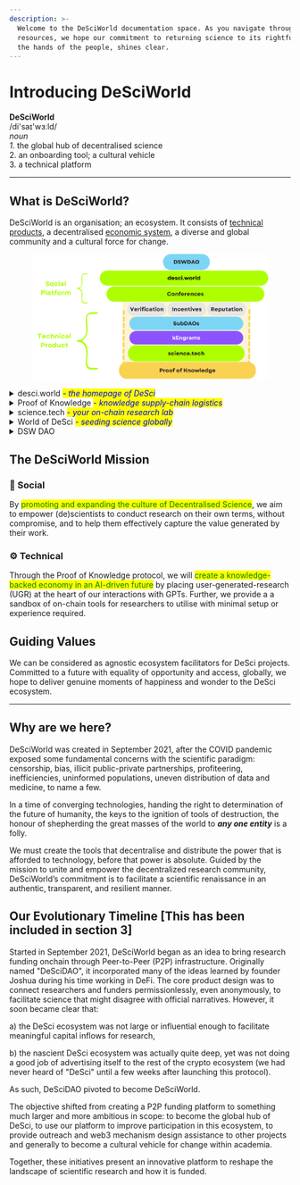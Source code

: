```yaml
---
description: >-
  Welcome to the DeSciWorld documentation space. As you navigate through our
  resources, we hope our commitment to returning science to its rightful place,
  the hands of the people, shines clear.
---
```


# Introducing DeSciWorld

**DeSciWorld**\
/di'saɪ'wɜːld/\
_noun_\
&#x20;   _1._ the global hub of decentralised science\
&#x20;   2\. an onboarding tool; a cultural vehicle\
&#x20;   3\. a technical platform

***

## What is DeSciWorld?

DeSciWorld is an organisation; an ecosystem. It consists of [technical products](ecosystem/science.tech/), a decentralised [economic system](broken-reference), a diverse and global community and a cultural force for change.&#x20;

<figure><img src=".gitbook/assets/2 DSW pitch deck (1).png" alt="" width="563"><figcaption></figcaption></figure>

<details>

<summary>desci.world <em><mark style="color:blue;">- the homepage of DeSci</mark></em></summary>

* web3 native tools for science such as P2P funding, DID and NFTs
* offers a comprehensive suite of tools that DeSci projects can use to promote their platform, fostering global community engagement
* faciliating outreach and b2b networking to improve collaboration in the space
* a dynamic terminal for individuals to learn and engage with up-to-date information including events, job listings, visualisation tools and news

[\[read more\]](ecosystem/terminal/)

</details>

<details>

<summary>Proof of Knowledge <mark style="color:blue;">- </mark><em><mark style="color:blue;">knowledge supply-chain logistics</mark></em></summary>

* on-chain knowledge graph hyperstructure, optimised for AI readability
* produces structured units of knowledge called kEngrams (kE)
* kE are attested to on-chain and interoperable with the burdgeoning "DeSci stack"
* LLMs (RAG) can utilise kE as embeddings and query them, producing hyperlinked responses.&#x20;
* this act of querying can be tracked, providing a set of usage metrics for the knowledge

[\[read more\]](proof-of-knowledge/proof-of-knowledge-pok.md)

</details>

<details>

<summary>science.tech <mark style="color:blue;">- </mark><em><mark style="color:blue;">your on-chain research lab</mark></em></summary>

\[to be released]

* the primary way to engage with Proof of Knowledge
* mint, share and exchange kEngrams through the factory and marketplace
* deploy custom AI agents with selected kEngram embeddings
* join or summon a Research Collective
* engage with the $DSCI incentive programme through "knowledge mining"
* deploy on-chain P2P funding or research requests
* create a Synapse private token-gated chatroom for sharing your research

[\[read more\]](ecosystem/science.tech/)

</details>

<details>

<summary>World of DeSci <em><mark style="color:blue;">- seeding science globally</mark></em></summary>

* in-person events held globally, to incubate local DeSci communities that can self-sustain and proliferate
* bring together founders and thought leaders from DeSci to showcase its potential to local research communities
* give early stage projects a helping hand with navigating the "networking space", getting connections to the right people early on

[\[read more\]](ecosystem/world-of-desci/)

</details>

<details>

<summary>DSW DAO </summary>

* governs DeSciWorld's operations, budget, team and other high level management decisions
* decentralised participation and ownership through the Microbes NFT
* deploys the smart contract infrastructure for the ecosystem

\[not yet active]

[\[read more\]](broken-reference)

</details>

## The DeSciWorld Mission

### 👥 Social

By <mark style="color:green;">promoting and expanding the culture of Decentralised Science</mark>, we aim to empower (de)scientists to conduct research on their own terms, without compromise, and to help them effectively capture the value generated by their work.

### ⚙️ Technical

Through the Proof of Knowledge protocol, we will <mark style="color:green;">create a knowledge-backed economy in an AI-driven future</mark> by placing user-generated-research (UGR) at the heart of our interactions with GPTs. Further, we provide a a sandbox of on-chain tools for researchers to utilise with minimal setup or experience required.

## Guiding Values

We can be considered as agnostic ecosystem facilitators for DeSci projects. Committed to a future with equality of opportunity and access, globally, we hope to deliver genuine moments of happiness and wonder to the DeSci ecosystem.

***

## Why are we here?

DeSciWorld was created in September 2021, after the COVID pandemic exposed some fundamental concerns with the scientific paradigm: censorship, bias, illicit public-private partnerships, profiteering, inefficiencies, uninformed populations, uneven distribution of data and medicine, to name a few.

In a time of converging technologies, handing the right to determination of the future of humanity, the keys to the ignition of tools of destruction, the honour of shepherding the great masses of the world to _**any one entity**_ is a folly.&#x20;

We must create the tools that decentralise and distribute the power that is afforded to technology, before that power is absolute. Guided by the mission to unite and empower the decentralized research community, DeSciWorld’s commitment is to facilitate a scientific renaissance in an authentic, transparent, and resilient manner.&#x20;

## Our Evolutionary Timeline \[This has been included in section 3]

Started in September 2021, DeSciWorld began as an idea to bring research funding onchain through Peer-to-Peer (P2P) infrastructure. Originally named "DeSciDAO", it incorporated many of the ideas learned by founder Joshua during his time working in DeFi. The core product design was to connect researchers and funders permissionlessly, even anonymously, to facilitate science that might disagree with official narratives. However, it soon became clear that:

&#x20;   a) the DeSci ecosystem was not large or influential enough to facilitate meaningful capital inflows for research,

&#x20;   b) the nascient DeSci ecosystem was actually quite deep, yet was not doing a good job of advertising itself to the rest of the crypto ecosystem (we had never heard of "DeSci" until a few weeks after launching this protocol).

As such, DeSciDAO pivoted to become DeSciWorld.&#x20;

The objective shifted from creating a P2P funding platform to something much larger and more ambitious in scope: to become the global hub of DeSci, to use our platform to improve participation in this ecosystem, to provide outreach and web3 mechanism design assistance to other projects and generally to become a cultural vehicle for change within academia.

Together, these initiatives present an innovative platform to reshape the landscape of scientific research and how it is funded.&#x20;
